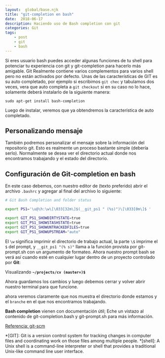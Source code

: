 ```yaml
---
layout:  global/base.njk
title: "git-completion en bash"
date:  2018-06-17
description: Haciendo uso de Bash completion con git
categories: Git
tags:
    - post 
    - git
    - bash
---
```


Si eres usuario bash puedes acceder algunas funciones de tu shell para potenciar tu experiencia con git y git-completion para hacerlo más amigable. Git Realmente contiene varios complementos para varios shell pero no están activados por defecto. Unas de las características de GIT es su auto completado, por ejemplo si escribimos `git chec` y tabulamos dos veces, vera que auto completa a `git checkout` si en su caso no lo hace, solamente deberá instalarlo de la siguiente manera:

```console
sudo apt-get install bash-completion
```

Luego de instalar, veremos que ya obtendremos la característica de auto completado.

## Personalizando mensaje

También podremos personalizar el mensaje sobre la información del repositorio git. Esto es realmente un proceso bastante simple (debería serlo).
Normalmente se desea ver el directorio actual donde nos encontramos trabajando y el estado del directorio.

## Configuración de Git-completion en bash

En este caso debemos, con nuestro editor de (texto preferido) abrir el archivo `.bashrc` y agregar al final del archivo lo siguiente:

```bash
# Git Bash Completion and folder status

export PS1='\u@\h:\w\[\033[32m\]$(__git_ps1 " (%s)")\[\033[0m\]$ '

export GIT_PS1_SHOWDIRTYSTATE=true
export GIT_PS1_SHOWSTASHSTATE=true
export GIT_PS1_SHOWUNTRACKEDFILES=true
export GIT_PS1_SHOWUPSTREAM="auto"

```

El `\w` significa imprimir el directorio de trabajo actual, la parte `\$` imprime el `$` del prompt, y `__git_ps1 "(% s)"` llama a la función provista por git-prompt.sh con un argumento de formateo. Ahora nuestro prompt bash se verá así cuando esté en cualquier lugar dentro de un proyecto controlado por **Git**:

Visualizando **`~/projects/cv (master=)$`**

Ahora guardamos los cambios y luego debemos cerrar y volver abrir nuestro terminal para que funcione.

ahora veremos claramente que nos muestra el directorio donde estamos y el `branche` en el que nos encontramos trabajando.

**Bash completion** vienen con documentación útil; Eche un vistazo al contenido de git-completion.bash y git-prompt.sh para más información.

[Referencia: git-scm](https://www.git-scm.com/book/en/v2/Appendix-A%3A-Git-in-Other-Environments-Git-in-Bash)

*[GIT]: Git is a version control system for tracking changes in computer files and coordinating work on those files among multiple people.
*[shell]: A Unix shell is a command-line interpreter or shell that provides a traditional Unix-like command line user interface.
